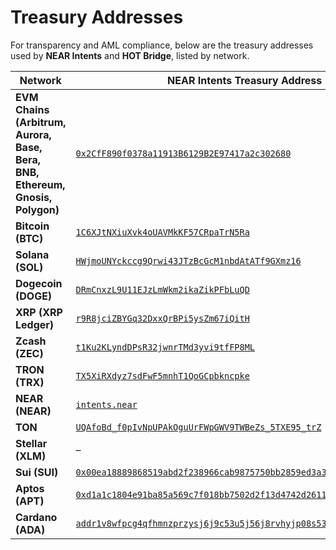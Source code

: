 # Treasury Addresses

For transparency and AML compliance, below are the treasury addresses used by **NEAR Intents** and **HOT Bridge**, listed by network. 

| Network            | NEAR Intents Treasury Address                                                                                      | HOT Bridge Treasury Address                                                                                                      |
|-------------------|---------------------------------------------------------------------------------------------------------------------|----------------------------------------------------------------------------------------------------------------------------------|
| **EVM Chains (Arbitrum, Aurora, Base, Bera, BNB, Ethereum, Gnosis, Polygon)**| [`0x2CfF890f0378a11913B6129B2E97417a2c302680`](https://blockscan.com/address/0x2CfF890f0378a11913B6129B2E97417a2c302680) | [`0x233c5370CCfb3cD7409d9A3fb98ab94dE94Cb4Cd`](https://blockscan.com/address/0x233c5370CCfb3cD7409d9A3fb98ab94dE94Cb4Cd)         |
| **Bitcoin (BTC)** | [`1C6XJtNXiuXvk4oUAVMkKF57CRpaTrN5Ra`](https://www.blockchain.com/btc/address/1C6XJtNXiuXvk4oUAVMkKF57CRpaTrN5Ra)     | –                                                                                                                                |
| **Solana (SOL)**  | [`HWjmoUNYckccg9Qrwi43JTzBcGcM1nbdAtATf9GXmz16`](https://explorer.solana.com/address/HWjmoUNYckccg9Qrwi43JTzBcGcM1nbdAtATf9GXmz16) | [`8sXzdKW2jFj7V5heRwPMcygzNH3JZnmie5ZRuNoTuKQC`](https://explorer.solana.com/address/8sXzdKW2jFj7V5heRwPMcygzNH3JZnmie5ZRuNoTuKQC) |
| **Dogecoin (DOGE)**| [`DRmCnxzL9U11EJzLmWkm2ikaZikPFbLuQD`](https://blockchair.com/dogecoin/address/DRmCnxzL9U11EJzLmWkm2ikaZikPFbLuQD) | –                                                                                                                                |
| **XRP (XRP Ledger)**| [`r9R8jciZBYGq32DxxQrBPi5ysZm67iQitH`](https://xrpscan.com/account/r9R8jciZBYGq32DxxQrBPi5ysZm67iQitH)             | –                                                                                                                                |
| **Zcash (ZEC)**   | [`t1Ku2KLyndDPsR32jwnrTMd3yvi9tfFP8ML`](https://mainnet.zcashexplorer.app/address/t1Ku2KLyndDPsR32jwnrTMd3yvi9tfFP8ML) | –                                                                                                                                |
| **TRON (TRX)**    | [`TX5XiRXdyz7sdFwF5mnhT1QoGCpbkncpke`](https://tronscan.org/#/address/TX5XiRXdyz7sdFwF5mnhT1QoGCpbkncpke)           | –                                                                                                                                |
| **NEAR (NEAR)**   | [`intents.near`](https://nearblocks.io/zh-cn/address/intents.near) | –                                                                                                                                |
| **TON**           | [`UQAfoBd_f0pIvNpUPAkOguUrFWpGWV9TWBeZs_5TXE95_trZ`](https://tonscan.org/address/UQAfoBd_f0pIvNpUPAkOguUrFWpGWV9TWBeZs_5TXE95_trZ) | [`EQANEViM3AKQzi6Aj3sEeyqFu8pXqhy9Q9xGoId_0qp3CNVJ`](https://tonviewer.com/EQANEViM3AKQzi6Aj3sEeyqFu8pXqhy9Q9xGoId_0qp3CNVJ)    |
| **Stellar (XLM)** | –                                                                                                                   | [`CCLWL5NYSV2WJQ3VBU44AMDHEVKEPA45N2QP2LL62O3JVKPGWWAQUVAG`](https://stellar.expert/explorer/public/contract/CCLWL5NYSV2WJQ3VBU44AMDHEVKEPA45N2QP2LL62O3JVKPGWWAQUVAG) |
| **Sui (SUI)** | [`0x00ea18889868519abd2f238966cab9875750bb2859ed3a34debec37781520138`](https://suivision.xyz/account/0x00ea18889868519abd2f238966cab9875750bb2859ed3a34debec37781520138)                     |–  |
| **Aptos (APT)** | [`0xd1a1c1804e91ba85a569c7f018bb7502d2f13d4742d2611953c9c14681af6446`](https://aptoscan.com/account/0xd1a1c1804e91ba85a569c7f018bb7502d2f13d4742d2611953c9c14681af6446)                     |–  |
| **Cardano (ADA)** | [`addr1v8wfpcg4qfhmnzprzysj6j9c53u5j56j8rvhyjp08s53s6g07rfjm`](https://cardanoscan.io/address/61dc90e115026fb9882311212d48b8a47949535238d972482f3c291869)                     |–  |

